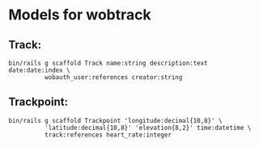 Models for wobtrack
===================

Track:
------

    bin/rails g scaffold Track name:string description:text date:date:index \
              wobauth_user:references creator:string

Trackpoint:
-----------

    bin/rails g scaffold Trackpoint 'longitude:decimal{10,8}' \
              'latitude:decimal{10,8}' 'elevation{8,2}' time:datetime \
              track:references heart_rate:integer
